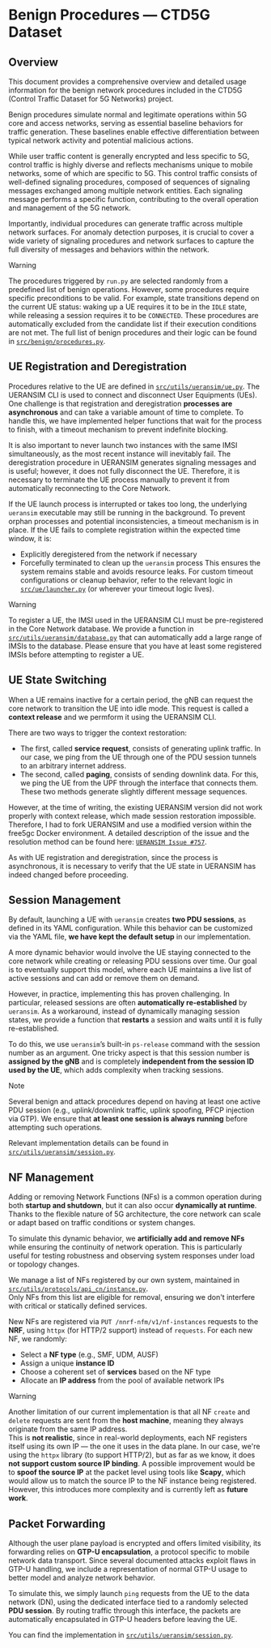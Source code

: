 # Benign Procedures — CTD5G Dataset

## Overview
This document provides a comprehensive overview and detailed usage information for the benign network procedures included in the CTD5G (Control Traffic Dataset for 5G Networks) project.

Benign procedures simulate normal and legitimate operations within 5G core and access networks, serving as essential baseline behaviors for traffic generation. These baselines enable effective differentiation between typical network activity and potential malicious actions.

While user traffic content is generally encrypted and less specific to 5G, control traffic is highly diverse and reflects mechanisms unique to mobile networks, some of which are specific to 5G. This control traffic consists of well-defined signaling procedures, composed of sequences of signaling messages exchanged among multiple network entities. Each signaling message performs a specific function, contributing to the overall operation and management of the 5G network.

Importantly, individual procedures can generate traffic across multiple network surfaces. For anomaly detection purposes, it is crucial to cover a wide variety of signaling procedures and network surfaces to capture the full diversity of messages and behaviors within the network.

> [!WARNING]
> The procedures triggered by `run.py` are selected randomly from a predefined list of benign operations. However, some procedures require specific preconditions to be valid. For example, state transitions depend on the current UE status: waking up a UE requires it to be in the `IDLE` state, while releasing a session requires it to be `CONNECTED`. These procedures are automatically excluded from the candidate list if their execution conditions are not met. The full list of benign procedures and their logic can be found in [`src/benign/procedures.py`](src/benign/procedures.py).

## UE Registration and Deregistration
Procedures relative to the UE are defined in [`src/utils/ueransim/ue.py`](src/utils/ueransim/ue.py). The UERANSIM CLI is used to connect and disconnect User Equipments (UEs). One challenge is that registration and deregistration **processes are asynchronous** and can take a variable amount of time to complete. To handle this, we have implemented helper functions that wait for the process to finish, with a timeout mechanism to prevent indefinite blocking.

It is also important to never launch two instances with the same IMSI simultaneously, as the most recent instance will inevitably fail. The deregistration procedure in UERANSIM generates signaling messages and is useful; however, it does not fully disconnect the UE. Therefore, it is necessary to terminate the UE process manually to prevent it from automatically reconnecting to the Core Network.

If the UE launch process is interrupted or takes too long, the underlying `ueransim` executable may still be running in the background. To prevent orphan processes and potential inconsistencies, a timeout mechanism is in place. If the UE fails to complete registration within the expected time window, it is:
- Explicitly deregistered from the network if necessary
- Forcefully terminated to clean up the `ueransim` process
This ensures the system remains stable and avoids resource leaks. For custom timeout configurations or cleanup behavior, refer to the relevant logic in [`src/ue/launcher.py`](src/ue/launcher.py) (or wherever your timeout logic lives).

> [!WARNING]
> To register a UE, the IMSI used in the UERANSIM CLI must be pre-registered in the Core Network database. We provide a function in [`src/utils/ueransim/database.py`](src/utils/ueransim/database.py) that can automatically add a large range of IMSIs to the database. Please ensure that you have at least some registered IMSIs before attempting to register a UE.

## UE State Switching
When a UE remains inactive for a certain period, the gNB can request the core network to transition the UE into idle mode. This request is called a **context release** and we permform it using the UERANSIM CLI. 

There are two ways to trigger the context restoration:
- The first, called **service request**, consists of generating uplink traffic. In our case, we ping from the UE through one of the PDU session tunnels to an arbitrary internet address.
- The second, called **paging**, consists of sending downlink data. For this, we ping the UE from the UPF through the interface that connects them.
These two methods generate slightly different message sequences.

However, at the time of writing, the existing UERANSIM version did not work properly with context release, which made session restoration impossible. Therefore, I had to fork UERANSIM and use a modified version within the free5gc Docker environment. A detailed description of the issue and the resolution method can be found here: [`UERANSIM Issue #757`](https://github.com/aligungr/UERANSIM/issues/757).

As with UE registration and deregistration, since the process is asynchronous, it is necessary to verify that the UE state in UERANSIM has indeed changed before proceeding.

## Session Management
By default, launching a UE with `ueransim` creates **two PDU sessions**, as defined in its YAML configuration. While this behavior can be customized via the YAML file, **we have kept the default setup** in our implementation.

A more dynamic behavior would involve the UE staying connected to the core network while creating or releasing PDU sessions over time. Our goal is to eventually support this model, where each UE maintains a live list of active sessions and can add or remove them on demand.

However, in practice, implementing this has proven challenging. In particular, released sessions are often **automatically re-established** by `ueransim`. As a workaround, instead of dynamically managing session states, we provide a function that **restarts** a session and waits until it is fully re-established.

To do this, we use `ueransim`’s built-in `ps-release` command with the session number as an argument. One tricky aspect is that this session number is **assigned by the gNB** and is completely **independent from the session ID used by the UE**, which adds complexity when tracking sessions.

> [!NOTE]
> Several benign and attack procedures depend on having at least one active PDU session (e.g., uplink/downlink traffic, uplink spoofing, PFCP injection via GTP). We ensure that **at least one session is always running** before attempting such operations.

Relevant implementation details can be found in  
[`src/utils/ueransim/session.py`](src/utils/ueransim/session.py).

## NF Management
Adding or removing Network Functions (NFs) is a common operation during both **startup and shutdown**, but it can also occur **dynamically at runtime**. Thanks to the flexible nature of 5G architecture, the core network can scale or adapt based on traffic conditions or system changes.

To simulate this dynamic behavior, we **artificially add and remove NFs** while ensuring the continuity of network operation. This is particularly useful for testing robustness and observing system responses under load or topology changes.

We manage a list of NFs registered by our own system, maintained in  
[`src/utils/protocols/api_cn/instance.py`](src/utils/protocols/api_cn/instance.py).  
Only NFs from this list are eligible for removal, ensuring we don't interfere with critical or statically defined services.

New NFs are registered via `PUT /nnrf-nfm/v1/nf-instances` requests to the **NRF**, using `httpx` (for HTTP/2 support) instead of `requests`. For each new NF, we randomly:
- Select a **NF type** (e.g., SMF, UDM, AUSF)  
- Assign a unique **instance ID**
- Choose a coherent set of **services** based on the NF type
- Allocate an **IP address** from the pool of available network IPs

> [!WARNING]
> Another limitation of our current implementation is that all NF `create` and `delete` requests are sent from the **host machine**, meaning they always originate from the same IP address.  
> This is **not realistic**, since in real-world deployments, each NF registers itself using its own IP — the one it uses in the data plane. In our case, we're using the `httpx` library (to support HTTP/2), but as far as we know, it does **not support custom source IP binding**.
> A possible improvement would be to **spoof the source IP** at the packet level using tools like **Scapy**, which would allow us to match the source IP to the NF instance being registered. However, this introduces more complexity and is currently left as **future work**.


## Packet Forwarding
Although the user plane payload is encrypted and offers limited visibility, its forwarding relies on **GTP-U encapsulation**, a protocol specific to mobile network data transport. Since several documented attacks exploit flaws in GTP-U handling, we include a representation of normal GTP-U usage to better model and analyze network behavior.

To simulate this, we simply launch `ping` requests from the UE to the data network (DN), using the dedicated interface tied to a randomly selected **PDU session**. By routing traffic through this interface, the packets are automatically encapsulated in GTP-U headers before leaving the UE.

You can find the implementation in [`src/utils/ueransim/session.py`](src/utils/ueransim/session.py).
